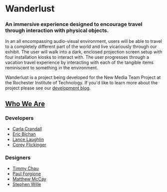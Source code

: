 Wanderlust
=============

### An immersive experience designed to encourage travel through interaction with physical objects.

In an all encompassing audio-visual environment, users will be able to travel to a completely different part of the world and live vicariously through our exhibit. The user will walk into a dark, enclosed projection screen setup with four installation kiosks to interact with. The user progresses through a vacation travel experience by interacting with each of the tangible items reminiscent to something in the environment.

Wanderlust is a project being developed for the New Media Team Project at the Rochester Institute of Technology. If you'd like to learn more about the project please see our [development blog](http://sugarpeas.cias.rit.edu/#home).

## [Who We Are](http://sugarpeas.cias.rit.edu/#team)

### Developers

* [Carla Crandall](https://www.github.com/CarlaCrandall)
* [Eric Bichan](https://www.github.com/bichan17)
* [Lance Laughlin](https://www.github.com/ExplosiveHippo)
* [Corey Flickinger](https://www.github.com/Destroyer675000)

### Designers

* [Timmy Chau](https://www.github.com/timmychau)
* [Paul Forgione](https://www.github.com/paulforgione)
* [Matthew McCay](https://www.github.com/mmcandy)
* [Stephen Wille](https://www.github.com/stw5349)